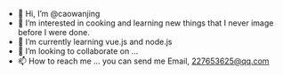 - 👋 Hi, I’m @caowanjing
- 👀 I’m interested in cooking and learning new things that I never image before I were done.
- 🌱 I’m currently learning vue.js and node.js
- 💞️ I’m looking to collaborate on ...
- 📫 How to reach me ... you can send me Email, 227653625@qq.com 

<!---
caowanjing-code/caowanjing-code is a ✨ special ✨ repository because its `README.md` (this file) appears on your GitHub profile.
You can click the Preview link to take a look at your changes.
--->
